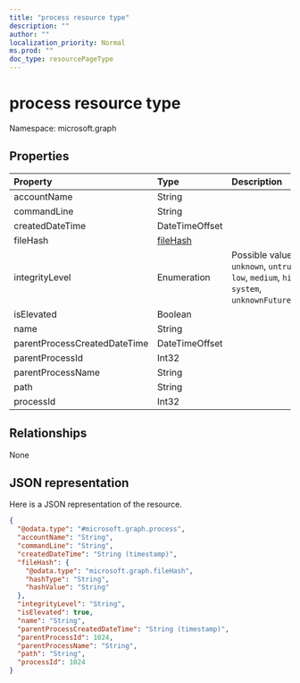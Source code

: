 ```yaml
---
title: "process resource type"
description: ""
author: ""
localization_priority: Normal
ms.prod: ""
doc_type: resourcePageType
---
```


# process resource type


Namespace: microsoft.graph



## Properties
|Property|Type|Description|
|:---|:---|:---|
|accountName|String||
|commandLine|String||
|createdDateTime|DateTimeOffset||
|fileHash|[fileHash](../resources/filehash.md)||
|integrityLevel|Enumeration| Possible values are: `unknown`, `untrusted`, `low`, `medium`, `high`, `system`, `unknownFutureValue`.|
|isElevated|Boolean||
|name|String||
|parentProcessCreatedDateTime|DateTimeOffset||
|parentProcessId|Int32||
|parentProcessName|String||
|path|String||
|processId|Int32||

## Relationships
None

## JSON representation
Here is a JSON representation of the resource.
<!-- {
  "blockType": "resource",
  "@odata.type": "microsoft.graph.process"
}
-->
``` json
{
  "@odata.type": "#microsoft.graph.process",
  "accountName": "String",
  "commandLine": "String",
  "createdDateTime": "String (timestamp)",
  "fileHash": {
    "@odata.type": "microsoft.graph.fileHash",
    "hashType": "String",
    "hashValue": "String"
  },
  "integrityLevel": "String",
  "isElevated": true,
  "name": "String",
  "parentProcessCreatedDateTime": "String (timestamp)",
  "parentProcessId": 1024,
  "parentProcessName": "String",
  "path": "String",
  "processId": 1024
}
```

